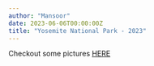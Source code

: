 ```yaml
---
author: "Mansoor"
date: 2023-06-06T00:00:00Z
title: "Yosemite National Park - 2023"
---
```

Checkout some pictures [HERE](/photography/2023-yosemite/)
